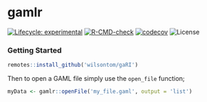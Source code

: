 # gamlr

 [![Lifecycle: experimental](https://img.shields.io/badge/lifecycle-experimental-orange.svg)](https://lifecycle.r-lib.org/articles/stages.html#experimental) [![R-CMD-check](https://github.com/wilsontom/gamlr/workflows/R-CMD-check/badge.svg)](https://github.com/wilsontom/gamlr/actions) [![codecov](https://codecov.io/gh/wilsontom/gamlr/branch/master/graph/badge.svg?token=NHwjPwgbAR)](https://codecov.io/gh/wilsontom/gamlr) ![License](https://img.shields.io/badge/license-GNU%20GPL%20v3.0-blue.svg "GNU GPL v3.0") 
 
 
 ### Getting Started
 
 ```r
 remotes::install_github('wilsontom/gaRI')
 ```
 
  Then to open a GAML file simply use the `open_file` function;
 
 ```r
myData <- gamlr::openFile('my_file.gaml', output = 'list')
 ```


